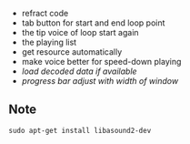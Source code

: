 
- refract code
- tab button for start and end loop point
- the tip voice of loop start again
- the playing list
- get resource automatically
- make voice better for speed-down playing
- *load decoded data if available*
- *progress bar adjust with width of window*

## Note

```
sudo apt-get install libasound2-dev
```
